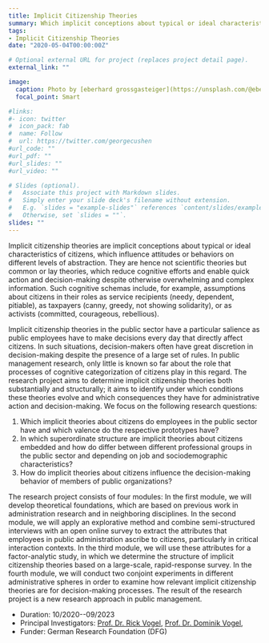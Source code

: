 ```yaml
---
title: Implicit Citizenship Theories
summary: Which implicit conceptions about typical or ideal characteristics of citizens do public employees have?
tags:
- Implicit Citizenship Theories
date: "2020-05-04T00:00:00Z"

# Optional external URL for project (replaces project detail page).
external_link: ""

image:
  caption: Photo by [eberhard grossgasteiger](https://unsplash.com/@eberhardgross) on [Unsplash](https://unsplash.com/photos/FoyMo-mU7_k)
  focal_point: Smart

#links:
#- icon: twitter
#  icon_pack: fab
#  name: Follow
#  url: https://twitter.com/georgecushen
#url_code: ""
#url_pdf: ""
#url_slides: ""
#url_video: ""

# Slides (optional).
#   Associate this project with Markdown slides.
#   Simply enter your slide deck's filename without extension.
#   E.g. `slides = "example-slides"` references `content/slides/example-slides.md`.
#   Otherwise, set `slides = ""`.
slides: ""
---
```


Implicit citizenship theories are implicit conceptions about typical or ideal characteristics of citizens, which influence attitudes or behaviors on different levels of abstraction. They are hence not scientific theories but common or lay theories, which reduce cognitive efforts and enable quick action and decision-making despite otherwise overwhelming and complex information. Such cognitive schemas include, for example, assumptions about citizens in their roles as service recipients (needy, dependent, pitiable), as taxpayers (canny, greedy, not showing solidarity), or as activists (committed, courageous, rebellious).

Implicit citizenship theories in the public sector have a particular salience as public employees have to make decisions every day that directly affect citizens. In such situations, decision-makers often have great discretion in decision-making despite the presence of a large set of rules. In public management research, only little is known so far about the role that processes of cognitive categorization of citizens play in this regard. The research project aims to determine implicit citizenship theories both substantially and structurally; it aims to identify under which conditions these theories evolve and which consequences they have for administrative action and decision-making. We focus on the following research questions:

1. Which implicit theories about citizens do employees in the public sector have and which valence do the respective prototypes have? 
2. In which superordinate structure are implicit theories about citizens embedded and how do differ between different professional groups in the public sector and depending on job and sociodemographic characteristics?
3. How do implicit theories about citizens influence the decision-making behavior of members of public organizations?

The research project consists of four modules: In the first module, we will develop theoretical foundations, which are based on previous work in administration research and in neighboring disciplines. In the second module, we will apply an explorative method and combine semi-structured interviews with an open online survey to extract the attributes that employees in public administration ascribe to citizens, particularly in critical interaction contexts. In the third module, we will use these attributes for a factor-analytic study, in which we determine the structure of implicit citizenship theories based on a large-scale, rapid-response survey. In the fourth module, we will conduct two conjoint experiments in different administrative spheres in order to examine how relevant implicit citizenship theories are for decision-making processes. The result of the research project is a new research approach in public management.	


- Duration: 10/2020--09/2023
- Principal Investigators: [Prof. Dr. Rick Vogel](https://www.wiso.uni-hamburg.de/fachbereich-sozoek/professuren/vogel-rick/team/vogel-rick.html), [Prof. Dr. Dominik Vogel](https://www.wiso.uni-hamburg.de/fachbereich-sozoek/professuren/vogel-dominik.html), 
- Funder: German Research Foundation (DFG)
